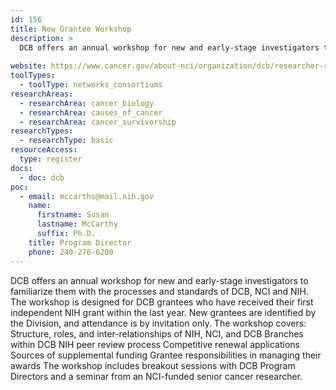 ```yaml
---
id: 156
title: New Grantee Workshop
description: >
  DCB offers an annual workshop for new and early-stage investigators to familiarize them with the processes and standards of DCB, NCI and NIH. The workshop is designed for DCB grantees who have received their first independent NIH grant within the last year. 
  
website: https://www.cancer.gov/about-nci/organization/dcb/researcher-resources#workshop
toolTypes:
  - toolType: networks_consortiums
researchAreas:
  - researchArea: cancer_biology
  - researchArea: causes_of_cancer
  - researchArea: cancer_survivorship
researchTypes:
  - researchType: basic
resourceAccess:
  type: register
docs:
  - doc: dcb
poc:
  - email: mccarths@mail.nih.gov
    name:
      firstname: Susan
      lastname: McCarthy
      suffix: Ph.D.
    title: Program Director
    phone: 240-276-6200
---
```

DCB offers an annual workshop for new and early-stage investigators to familiarize them with the processes and standards of DCB, NCI and NIH. The workshop is designed for DCB grantees who have received their first independent NIH grant within the last year. New grantees are identified by the Division, and attendance is by invitation only. The workshop covers: Structure, roles, and inter-relationships of NIH, NCI, and DCB Branches within DCB NIH peer review process Competitive renewal applications Sources of supplemental funding Grantee responsibilities in managing their awards The workshop includes breakout sessions with DCB Program Directors and a seminar from an NCI-funded senior cancer researcher.
